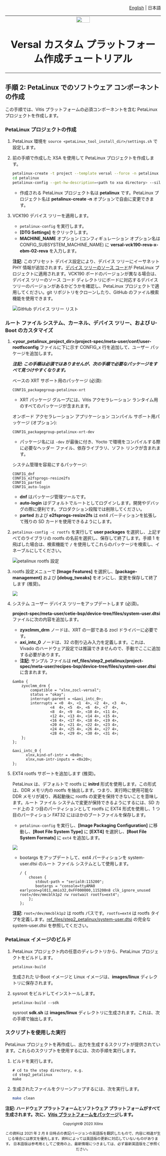 ﻿<!--
# Copyright 2020 Xilinx Inc.
#
# Licensed under the Apache License, Version 2.0 (the "License");
# you may not use this file except in compliance with the License.
# You may obtain a copy of the License at
#
#     http://www.apache.org/licenses/LICENSE-2.0
#
# Unless required by applicable law or agreed to in writing, software
# distributed under the License is distributed on an "AS IS" BASIS,
# WITHOUT WARRANTIES OR CONDITIONS OF ANY KIND, either express or implied.
# See the License for the specific language governing permissions and
# limitations under the License.
-->
<p align="right"><a href="../../../README.md">English</a> | <a>日本語</a></p>
<table width="100%">
 <tr width="100%">
    <td align="center"><img src="https://raw.githubusercontent.com/Xilinx/Image-Collateral/main/xilinx-logo.png" width="30%"/><h1>Versal カスタム プラットフォーム作成チュートリアル</h1>
    </td>
 </tr>
</table>

## 手順 2: PetaLinux でのソフトウェア コンポーネントの作成

この手順では、Vitis プラットフォームの必須コンポーネントを含む PetaLinux プロジェクトを作成します。

### PetaLinux プロジェクトの作成

1. PetaLinux 環境を `source <petaLinux_tool_install_dir>/settings.sh` で設定します。

2. 前の手順で作成した XSA を使用して PetaLinux プロジェクトを作成します。

   ```bash
   petalinux-create -t project --template versal --force -n petalinux
   cd petalinux
   petalinux-config --get-hw-description=<path to xsa directory> --silentconfig
   ```

   - 作成される PetaLinux プロジェクト名は **petalinux** です。PetaLinux プロジェクト名は **petalinux-create -n** オプションで自由に変更できます。

3. VCK190 デバイス ツリーを適用します。

   - `petalinux-config` を実行します。
   - **\[DTG Settings]** をクリックします。
   - **MACHINE\_NAME** オプション (コンフィギュレーション オプション名は CONFIG\_SUBSYSTEM\_MACHINE\_NAME) に **versal-vck190-reva-x-ebm-02-reva** を入力します。

   **注記**: このプリセット デバイス設定により、デバイス ツリーにイーサネット PHY 情報が追加されます。[デバイス ツリーのソース コード][1]が PetaLinux プロジェクトに適用されます。VCK190 ボードのバージョンが異なる場合は、デバイス ツリーのソース コード ディレクトリにボードに対応するデバイス ツリーのバージョンがあるかどうかを確認し、PetaLinux プロジェクトで適用してください。git リポジトリをクローンしたり、GitHub のファイル検索機能を使用できます。

   ![GitHub デバイス ツリー リスト](images/step2/github_find_available_device_tree.png)

[1]: https://github.com/Xilinx/u-boot-xlnx/blob/master/arch/arm/dts/versal-vck190-revA-x-ebm-02-revA.dts ""
### ルート ファイル システム、カーネル、デバイス ツリー、および U-Boot のカスタマイズ

1. **\<your\_petalinux\_project\_dir>/project-spec/meta-user/conf/user-rootfsconfig** ファイルに下に示す CONFIG\_x 行を追加して、ユーザー パッケージを追加します。

   ***注記: この手順は必須ではありませんが、次の手順で必要なパッケージをすべて見つけやすくなります。***

   ベースの XRT サポート用のパッケージ (必須):

   ```
   CONFIG_packagegroup-petalinux-xrt
   ```

   - XRT パッケージ グループには、Vitis アクセラレーション ランタイム用のすべてのパッケージが含まれます。

   オンボード アクセラレーション アプリケーション コンパイル サポート用パッケージ (オプション):

   ```
   CONFIG_packagegroup-petalinux-xrt-dev
   ```

   - パッケージ名には `-dev` が最後に付き、Yocto で環境をコンパイルする際に必要なヘッダー ファイル、依存ライブラリ、ソフト リンクが含まれます。

   システム管理を容易にするパッケージ:

   ```
   CONFIG_dnf
   CONFIG_e2fsprogs-resize2fs
   CONFIG_parted
   CONFIG_auto-login
   ```

   - **dnf** はパッケージ管理ツールです。
   - **auto-login** はデフォルトでルートとしてログインします。開発やデバッグの際に便利です。プロダクション段階では削除してください。
   - **parted** および **e2fsprogs-resize2fs** は ext4 パーティションを拡張して残りの SD カードを使用できるようにします。

2. `petalinux-config -c rootfs` を実行して **user packages** を選択し、上記すべてのライブラリの rootfs の名前を選択し、保存して終了します。手順 1 を飛ばした場合は、検索機能で `/` を使用してこれらのパッケージを検索し、イネーブルにしてください。

   ![petalinux rootfs 設定](./images/step2/petalinux_user_packages.png)

3. rootfs 設定メニューで **\[Image Features]** を選択し、**\[package-management]** および **\[debug\_tweaks]** をオンにし、変更を保存して終了します  (推奨)。

   ![](./images/step2/petalinux_package_management.png)

4. システム ユーザー デバイス ツリーをアップデートします (必須)。

   **project-spec/meta-user/cetie-bsp/device-tree/files/system-user.dtsi** ファイルに次の内容を追加します。

   - **zyxclmm\_drm** ノードは、XRT の一部である zocl ドライバーに必要です。
   - **axi\_intc\_0** ノードは、32 の割り込み入力を定義します。これは、Vivado のハードウェア設定では推論できませんので、手動でここに追加する必要があります。
   - **注記**: サンプル ファイルは **ref\_files/step2\_petalinux/project-spec/meta-user/recipes-bsp/device-tree/files/system-user.dtsi** に含まれます。

   ```
   &amba {
       zyxclmm_drm {
           compatible = "xlnx,zocl-versal";
           status = "okay";
           interrupt-parent = <&axi_intc_0>;
           interrupts = <0  4>, <1  4>, <2  4>, <3  4>,
                    <4  4>, <5  4>, <6  4>, <7  4>,
                    <8  4>, <9  4>, <10 4>, <11 4>,
                    <12 4>, <13 4>, <14 4>, <15 4>,
                    <16 4>, <17 4>, <18 4>, <19 4>,
                    <20 4>, <21 4>, <22 4>, <23 4>,
                    <24 4>, <25 4>, <26 4>, <27 4>,
                    <28 4>, <29 4>, <30 4>, <31 4>;
       };
   };

   &axi_intc_0 {
         xlnx,kind-of-intr = <0x0>;
         xlnx,num-intr-inputs = <0x20>;
   };
   ```

5. EXT4 rootfs サポートを追加します (推奨)。

   PetaLinux は、デフォルトで rootfs に **initrd** 形式を使用します。この形式は、DDR メモリ内の rootfs を抽出します。つまり、実行時に使用可能な DDR メモリが減り、再起動後に rootfs の変更を保持できないことを意味します。ルート ファイル システムで変更が保持できるようにするには、SD カード上の 2 つ目のパーティションとして rootfs に EXT4 形式を使用し、1 つ目のパーティション FAT32 にはほかのブートファイルを保存します。

   - `petalinux-config` を実行し、**\[Image Packaging Configuration]** に移動し、**\[Root File System Type]** に **\[EXT4]** を選択し、**\[Root File System Formats]** に `ext4` を追加します。

   ![](./images/step2/petalinux_root_filesystem_type.png)

   - bootargs をアップデートして、ext4 パーティションを system-user.dtsi のルート ファイル システムとして使用します。

     ```
     / {
         chosen {
            stdout-path = "serial0:115200";
            bootargs = "console=ttyAMA0 earlycon=pl011,mmio32,0xFF000000,115200n8 clk_ignore_unused root=/dev/mmcblk1p2 rw rootwait rootfs=ext4";
         };
     };
     ```

   **注記**: `root=/dev/mmcblk1p2` は rootfs パスです。`rootfs=ext4` は rootfs タイプを定義します。[ref\_files/step2\_petalinux/system-user.dtsi](ref_files/step2_petalinux/system-user.dtsi) の完全な system-user.dtsi を参照してください。

### PetaLinux イメージのビルド

1. PetaLinux プロジェクト内の任意のディレクトリから、PetaLinux プロジェクトをビルドします。

   ```
   petalinux-build
   ```

   生成された U-Boot イメージと Linux イメージは、**images/linux** ディレクトリに保存されます。

2. sysroot をビルドしてインストールします。

   ```
   petalinux-build --sdk
   ```

   sysroot **sdk.sh** は **images/linux** ディレクトリに生成されます。これは、次の手順で抽出します。

### スクリプトを使用した実行

PetaLinux プロジェクトを再作成し、出力を生成するスクリプトが提供されています。これらのスクリプトを使用するには、次の手順を実行します。

1. ビルドを実行します。

   ```
   # cd to the step directory, e.g.
   cd step2_petalinux
   make
   ```

2. 生成されたファイルをクリーンアップするには、次を実行します。

   ```bash
   make clean
   ```

**注記: ハードウェア プラットフォームとソフトウェア プラットフォームがすべて生成されます。次に、[Vitis プラットフォームをパッケージ](./step3.md)します。**

<p align="center"><sup>Copyright&copy; 2020 Xilinx</sup></p>
<p align="center"><sup>この資料は 2021 年 2 月 8 日時点の表記バージョンの英語版を翻訳したもので、内容に相違が生じる場合には原文を優先します。資料によっては英語版の更新に対応していないものがあります。
日本語版は参考用としてご使用の上、最新情報につきましては、必ず最新英語版をご参照ください。</sup></p>
